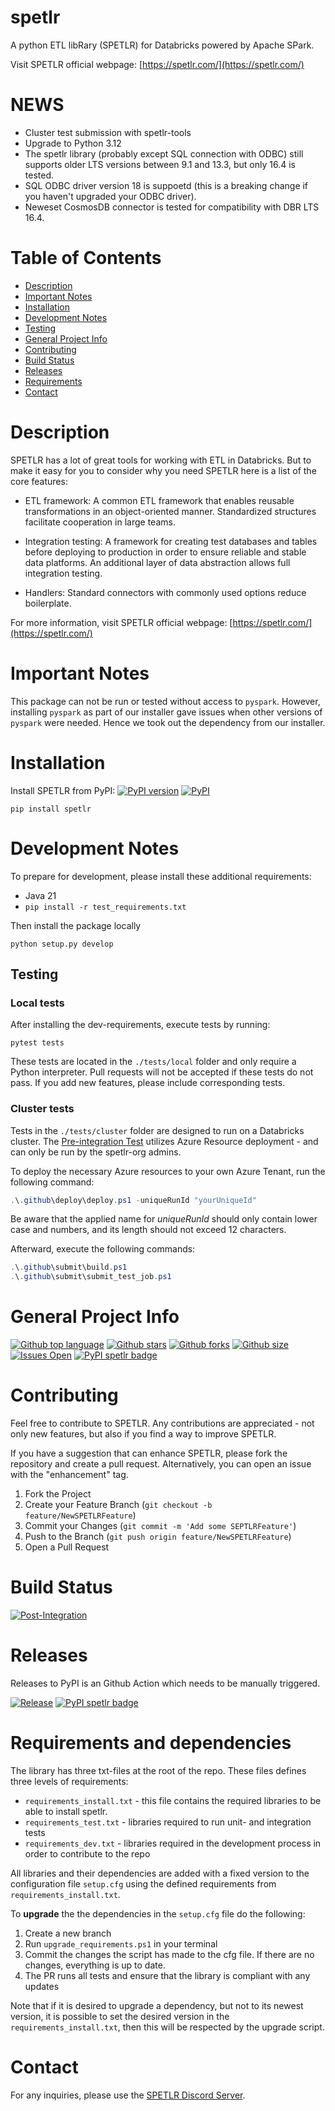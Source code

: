 # spetlr

A python ETL libRary (SPETLR) for Databricks powered by Apache SPark.

Visit SPETLR official webpage: [https://spetlr.com/](https://spetlr.com/)

# NEWS

- Cluster test submission with spetlr-tools
- Upgrade to Python 3.12
- The spetlr library (probably except SQL connection with ODBC) still supports older LTS versions between 9.1 and 13.3, but only 16.4 is tested.
- SQL ODBC driver version 18 is suppoetd (this is a breaking change if you haven't upgraded your ODBC driver).
- Neweset CosmosDB connector is tested for compatibility with DBR LTS 16.4.

# Table of Contents

- [Description](#description)
- [Important Notes](#important-notes)
- [Installation](#installation)
- [Development Notes](#development-notes)
- [Testing](#testing)
- [General Project Info](#general-project-info)
- [Contributing](#contributing)
- [Build Status](#build-status)
- [Releases](#releases)
- [Requirements](#requirements-and-dependencies)
- [Contact](#contact)

# Description

SPETLR has a lot of great tools for working with ETL in Databricks. But to make it easy for you to consider why you need
SPETLR here is a list of the core features:

* ETL framework: A common ETL framework that enables reusable transformations in an object-oriented manner. Standardized
  structures facilitate cooperation in large teams.

* Integration testing: A framework for creating test databases and tables before deploying to production in order to
  ensure reliable and stable data platforms. An additional layer of data abstraction allows full integration testing.

* Handlers: Standard connectors with commonly used options reduce boilerplate.

For more information, visit SPETLR official webpage: [https://spetlr.com/](https://spetlr.com/)

# Important Notes

This package can not be run or tested without access to `pyspark`.
However, installing `pyspark` as part of our installer gave issues when
other versions of `pyspark` were needed. Hence we took out the dependency
from our installer.

# Installation

Install SPETLR from PyPI:
[![PyPI version](https://badge.fury.io/py/spetlr.svg)](https://pypi.org/project/spetlr/)
[![PyPI](https://img.shields.io/pypi/dm/spetlr)](https://pypi.org/project/spetlr/)

```    
pip install spetlr
```

# Development Notes

To prepare for development, please install these additional requirements:

- Java 21
- `pip install -r test_requirements.txt`

Then install the package locally

    python setup.py develop

## Testing

### Local tests

After installing the dev-requirements, execute tests by running:

    pytest tests

These tests are located in the `./tests/local` folder and only require a Python interpreter. Pull requests will not be
accepted if these tests do not pass. If you add new features, please include corresponding tests.

### Cluster tests

Tests in the `./tests/cluster` folder are designed to run on a Databricks cluster.
The [Pre-integration Test](https://github.com/spetlr-org/spetlr/blob/main/.github/workflows/pre-integration.yml)
utilizes Azure Resource deployment - and can only be run by the spetlr-org admins.

To deploy the necessary Azure resources to your own Azure Tenant, run the following command:

```powershell
.\.github\deploy\deploy.ps1 -uniqueRunId "yourUniqueId"
```
Be aware that the applied name for *uniqueRunId* should only contain lower case and numbers, and its length should not
exceed 12 characters.

Afterward, execute the following commands:

```powershell 
.\.github\submit\build.ps1
.\.github\submit\submit_test_job.ps1
```

# General Project Info

[![Github top language](https://img.shields.io/github/languages/top/spetlr-org/spetlr)](https://github.com/spetlr-org/spetlr)
[![Github stars](https://img.shields.io/github/stars/spetlr-org/spetlr)](https://github.com/spetlr-org/spetlr)
[![Github forks](https://img.shields.io/github/forks/spetlr-org/spetlr)](https://github.com/spetlr-org/spetlr)
[![Github size](https://img.shields.io/github/repo-size/spetlr-org/spetlr)](https://github.com/spetlr-org/spetlr)
[![Issues Open](https://img.shields.io/github/issues/spetlr-org/spetlr.svg?logo=github)](https://github.com/spetlr-org/spetlr/issues)
[![PyPI spetlr badge](https://img.shields.io/pypi/v/spetlr)](https://pypi.org/project/spetlr/)

# Contributing

Feel free to contribute to SPETLR. Any contributions are appreciated - not only new features, but also if you find a way
to improve SPETLR.

If you have a suggestion that can enhance SPETLR, please fork the repository and create a pull request. Alternatively,
you can open an issue with the "enhancement" tag.

1. Fork the Project
2. Create your Feature Branch (`git checkout -b feature/NewSPETLRFeature`)
3. Commit your Changes (`git commit -m 'Add some SEPTLRFeature'`)
4. Push to the Branch (`git push origin feature/NewSPETLRFeature`)
5. Open a Pull Request

# Build Status

[![Post-Integration](https://github.com/spetlr-org/spetlr/actions/workflows/post-integration.yml/badge.svg)](https://github.com/spetlr-org/spetlr/actions/workflows/post-integration.yml)

# Releases

Releases to PyPI is an Github Action which needs to be manually triggered.

[![Release](https://github.com/spetlr-org/spetlr/actions/workflows/release.yml/badge.svg)](https://github.com/spetlr-org/spetlr/actions/workflows/release.yml)
[![PyPI spetlr badge](https://img.shields.io/pypi/v/spetlr)](https://pypi.org/project/spetlr/)


# Requirements and dependencies
The library has three txt-files at the root of the repo. These files defines three levels of requirements:
- `requirements_install.txt` - this file contains the required libraries to be able to install spetlr.
- `requirements_test.txt` - libraries required to run unit- and integration tests
- `requirements_dev.txt` - libraries required in the development process in order to contribute to the repo

All libraries and their dependencies are added with a fixed version to the configuration file `setup.cfg` using the defined requirements from `requirements_install.txt`.

To __upgrade__ the the dependencies in the `setup.cfg` file do the following:

1. Create a new branch
2. Run `upgrade_requirements.ps1` in your terminal
3. Commit the changes the script has made to the cfg file. If there are no changes, everything is up to date.
4. The PR runs all tests and ensure that the library is compliant with any updates

Note that if it is desired to upgrade a dependency, but not to its newest version, it is possible to set the desired version in the `requirements_install.txt`, then this will be respected by the upgrade script.

# Contact

For any inquiries, please use the [SPETLR Discord Server](https://discord.gg/p9bzqGybVW).
